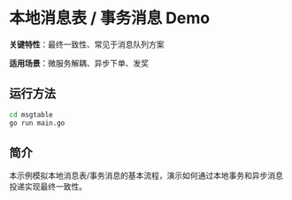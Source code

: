 # 本地消息表 / 事务消息 Demo

**关键特性**：最终一致性、常见于消息队列方案

**适用场景**：微服务解耦、异步下单、发奖

## 运行方法
```bash
cd msgtable
go run main.go
```

## 简介
本示例模拟本地消息表/事务消息的基本流程，演示如何通过本地事务和异步消息投递实现最终一致性。 